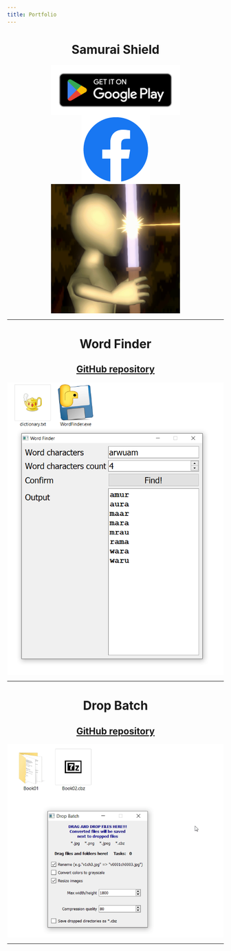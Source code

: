 ```yaml
---
title: Portfolio
---
```


<h1 style="text-align: center;">Samurai Shield</h1>
<a href="https://play.google.com/store/apps/details?id=com.GDMA.SamuraiShield">
	<img style="display: block; width: 300px; margin-left: auto; margin-right: auto;" src="/images/google-play-badge.png" alt="Samurai Shield Google Play Button"/>
</a>
<a href="https://www.facebook.com/SamuraiShield">
	<img style="display: block; margin-left: auto; margin-right: auto;" src="/images/f_logo_RGB-Blue_72.png" alt="Samurai Shield Facebook button"/>
</a>
<img style="display: block; width: 300px; margin-left: auto; margin-right: auto;" src="/images/SShield_AppIcon.png" alt="Samurai Shield icon"/>
    
---
    
<h1 style="text-align: center;">Word Finder</h1>
<h2 style="text-align: center;">
	<a href="https://github.com/JasonSpine/WordFinder">
		GitHub repository
	</a>
</h2>
<img style="display: block; margin-left: auto; margin-right: auto;" src="https://github.com/JasonSpine/WordFinder/raw/main/README_files/AppScreenshot.png" alt="Word Finder screenshot"/>

---

<h1 style="text-align: center;">Drop Batch</h1>
<h2 style="text-align: center;">
	<a href="https://github.com/JasonSpine/DropBatch">
		GitHub repository
	</a>
</h2>
<img style="display: block; margin-left: auto; margin-right: auto;" src="https://github.com/JasonSpine/DropBatch/raw/main/README_files/AppGif.gif" alt="Drop Batch gif"/>

---
